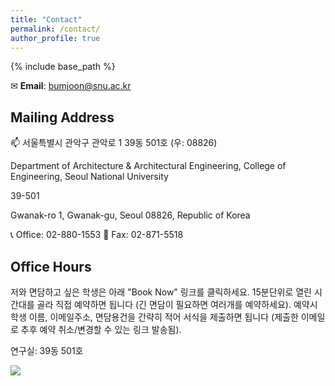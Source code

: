 ```yaml
---
title: "Contact"
permalink: /contact/
author_profile: true
---
```


{% include base_path %}

✉ **Email**: bumjoon@snu.ac.kr

## Mailing Address
📫 서울특별시 관악구 관악로 1 39동 501호 (우: 08826)

Department of Architecture & Architectural Engineering, College of Engineering, Seoul National University

39-501

Gwanak-ro 1, Gwanak-gu, Seoul 08826, Republic of Korea

📞 Office: 02-880-1553 📠 Fax: 02-871-5518

## Office Hours
저와 면담하고 싶은 학생은 아래 "Book Now" 링크를 클릭하세요. 15분단위로 열린 시간대를 골라 직접 예약하면 됩니다 (긴 면담이 필요하면 여러개를 예약하세요). 예약시 학생 이름, 이메일주소, 면담용건을 간략히 적어 서식을 제출하면 됩니다 (제출한 이메일로 추후 예약 취소/변경할 수 있는 링크 발송됨).

연구실: 39동 501호

<img src="https://www.appointletcdn.com/loader/buttons/008DBD.png" data-appointlet-organization="bumjoon" data-appointlet-service="233403"><script src="https://www.appointletcdn.com/loader/loader.min.js" async="" defer=""></script>

